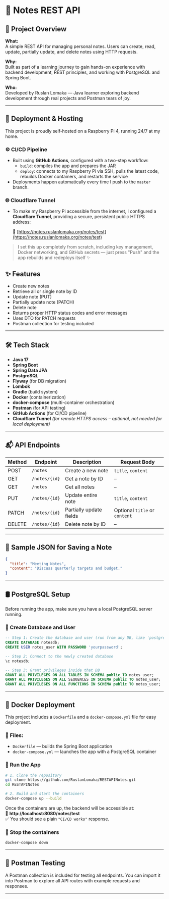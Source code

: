 # 📝 Notes REST API

## 📘 Project Overview

**What:**  
A simple REST API for managing personal notes. Users can create, read, update, partially update, and delete notes using HTTP requests.

**Why:**  
Built as part of a learning journey to gain hands-on experience with backend development, REST principles, and working with PostgreSQL and Spring Boot.

**Who:**  
Developed by Ruslan Lomaka — Java learner exploring backend development through real projects and Postman tears of joy.

---
## 📡 Deployment & Hosting

This project is proudly self-hosted on a Raspberry Pi 4, running 24/7 at my home.

### ⚙️ CI/CD Pipeline
- Built using **GitHub Actions**, configured with a two-step workflow:
  - `build`: compiles the app and prepares the JAR
  - `deploy`: connects to my Raspberry Pi via SSH, pulls the latest code, rebuilds Docker containers, and restarts the service
- Deployments happen automatically every time I push to the `master` branch.

### 🌐 Cloudflare Tunnel
- To make my Raspberry Pi accessible from the internet, I configured a **Cloudflare Tunnel**, providing a secure, persistent public HTTPS address:
  
  🔗 [https://notes.ruslanlomaka.org/notes/test](https://notes.ruslanlomaka.org/notes/test)

> I set this up completely from scratch, including key management, Docker networking, and GitHub secrets — just press "Push" and the app rebuilds and redeploys itself ✨

## ✨ Features

- Create new notes
- Retrieve all or single note by ID
- Update note (PUT)
- Partially update note (PATCH)
- Delete note
- Returns proper HTTP status codes and error messages
- Uses DTO for PATCH requests
- Postman collection for testing included

---

## 🛠 Tech Stack


- **Java 17**
- **Spring Boot**
- **Spring Data JPA**
- **PostgreSQL**
- **Flyway** (for DB migration)
- **Lombok**
- **Gradle** (build system)
- **Docker** (containerization)
- **docker-compose** (multi-container orchestration)
- **Postman** (for API testing)
- **GitHub Actions** (for CI/CD pipeline)
- **Cloudflare Tunnel** *(for remote HTTPS access – optional, not needed for local deployment)*
---

## 📬 API Endpoints

| Method | Endpoint        | Description             | Request Body                  |
|--------|-----------------|-------------------------|-------------------------------|
| POST   | `/notes`        | Create a new note       | `title`, `content`            |
| GET    | `/notes/{id}`   | Get a note by ID        | –                             |
| GET    | `/notes`        | Get all notes           | –                             |
| PUT    | `/notes/{id}`   | Update entire note      | `title`, `content`            |
| PATCH  | `/notes/{id}`   | Partially update fields | Optional `title` or `content` |
| DELETE | `/notes/{id}`   | Delete note by ID       | –                             |

---

## 🧾 Sample JSON for Saving a Note

```json
{
  "title": "Meeting Notes",
  "content": "Discuss quarterly targets and budget."
}
```

---

## 🛢️ PostgreSQL Setup

Before running the app, make sure you have a local PostgreSQL server running.

### 🧩 Create Database and User

```sql
-- Step 1: Create the database and user (run from any DB, like 'postgres')
CREATE DATABASE notesdb;
CREATE USER notes_user WITH PASSWORD 'yourpassword';

-- Step 2: Connect to the newly created database
\c notesdb;

-- Step 3: Grant privileges inside that DB
GRANT ALL PRIVILEGES ON ALL TABLES IN SCHEMA public TO notes_user;
GRANT ALL PRIVILEGES ON ALL SEQUENCES IN SCHEMA public TO notes_user;
GRANT ALL PRIVILEGES ON ALL FUNCTIONS IN SCHEMA public TO notes_user;
```

---

## 🐳 Docker Deployment

This project includes a `Dockerfile` and a `docker-compose.yml` file for easy deployment.

### 📂 Files:
- `Dockerfile` — builds the Spring Boot application
- `docker-compose.yml` — launches the app with a PostgreSQL container

### 🚀 Run the App

```bash
# 1. Clone the repository
git clone https://github.com/RuslanLomaka/RESTAPINotes.git
cd RESTAPINotes

# 2. Build and start the containers
docker-compose up --build
```

Once the containers are up, the backend will be accessible at:  
🔗 **http://localhost:8080/notes/test**  
✅ You should see a plain `"CI/CD works"` response.

### 🛑 Stop the containers
```bash
docker-compose down
```

---

## 🧪 Postman Testing

A Postman collection is included for testing all endpoints. You can import it into Postman to explore all API routes with example requests and responses.

---
